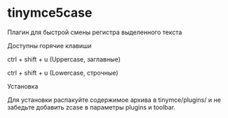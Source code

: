 # tinymce5case
Плагин для быстрой смены регистра выделенного текста

Доступны горячие клавиши 

ctrl + shift + u (Uppercase, заглавные)

ctrl + shift + u (Lowercase, строчные)

Установка

Для установки распакуйте содержимое архива в tinymce/plugins/ и не забедьте добавить zcase в параметры plugins и toolbar. 
